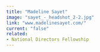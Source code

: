 ```yaml
---
title: "Madeline Sayet"
image: "sayet_-_headshot_2-2.jpg"
link: "www.madelinesayet.com/"
current: "false"
related:
- National Directors Fellowship
---
```

